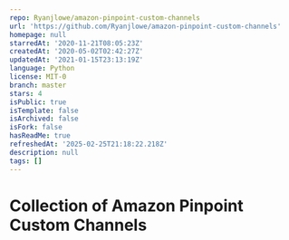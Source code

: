```yaml
---
repo: Ryanjlowe/amazon-pinpoint-custom-channels
url: 'https://github.com/Ryanjlowe/amazon-pinpoint-custom-channels'
homepage: null
starredAt: '2020-11-21T08:05:23Z'
createdAt: '2020-05-02T02:42:27Z'
updatedAt: '2021-01-15T23:13:19Z'
language: Python
license: MIT-0
branch: master
stars: 4
isPublic: true
isTemplate: false
isArchived: false
isFork: false
hasReadMe: true
refreshedAt: '2025-02-25T21:18:22.218Z'
description: null
tags: []
---
```


# Collection of Amazon Pinpoint Custom Channels
